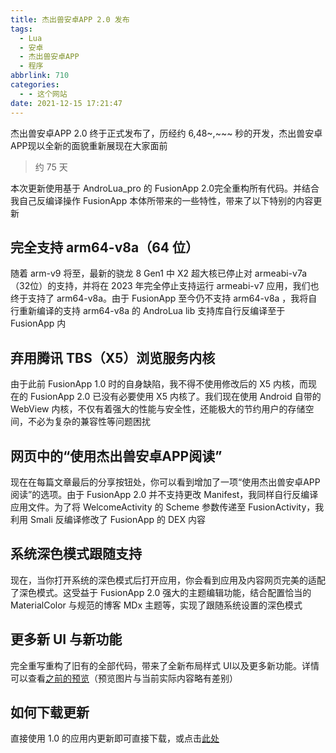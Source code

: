 ```yaml
---
title: 杰出兽安卓APP 2.0 发布
tags:
  - Lua
  - 安卓
  - 杰出兽安卓APP
  - 程序
abbrlink: 710
categories:
  - - 这个网站
date: 2021-12-15 17:21:47
---
```


杰出兽安卓APP 2.0 终于正式发布了，历经约 6,48~,~~~ 秒的开发，杰出兽安卓APP现以全新的面貌重新展现在大家面前

> 约 75 天

本次更新使用基于 AndroLua\_pro 的 FusionApp 2.0完全重构所有代码。并结合我自己反编译操作 FusionApp 本体所带来的一些特性，带来了以下特别的内容更新

## 完全支持 arm64-v8a（64 位）

随着 arm-v9 将至，最新的骁龙 8 Gen1 中 X2 超大核已停止对 armeabi-v7a（32位）的支持，并将在 2023 年完全停止支持运行 armeabi-v7 应用，我们也终于支持了 arm64-v8a。由于 FusionApp 至今仍不支持 arm64-v8a ，我将自行重新编译的支持 arm64-v8a 的 AndroLua lib 支持库自行反编译至于 FusionApp 内

## 弃用腾讯 TBS（X5）浏览服务内核

由于此前 FusionApp 1.0 时的自身缺陷，我不得不使用修改后的 X5 内核，而现在的 FusionApp 2.0 已没有必要使用 X5 内核了。我们现在使用 Android 自带的 WebView 内核，不仅有着强大的性能与安全性，还能极大的节约用户的存储空间，不必为复杂的兼容性等问题困扰

## 网页中的“使用杰出兽安卓APP阅读”

现在在每篇文章最后的分享按钮处，你可以看到增加了一项“使用杰出兽安卓APP阅读”的选项。由于 FusionApp 2.0 并不支持更改 Manifest，我同样自行反编译应用文件。为了将 WelcomeActivity 的 Scheme 参数传递至 FusionActivity，我利用 Smali 反编译修改了 FusionApp 的 DEX 内容

## 系统深色模式跟随支持

现在，当你打开系统的深色模式后打开应用，你会看到应用及内容网页完美的适配了深色模式。这受益于 FusionApp 2.0 强大的主题编辑功能，结合配置恰当的 MaterialColor 与规范的博客 MDx 主题等，实现了跟随系统设置的深色模式

## 更多新 UI 与新功能

完全重写重构了旧有的全部代码，带来了全新布局样式 UI以及更多新功能。详情可以查看[之前的预览](https://www.jiecs.top/archives/695)（预览图片与当前实际内容略有差别）

## 如何下载更新

直接使用 1.0 的应用内更新即可直接下载，或点击[此处](https://www.jiecs.top/app)
